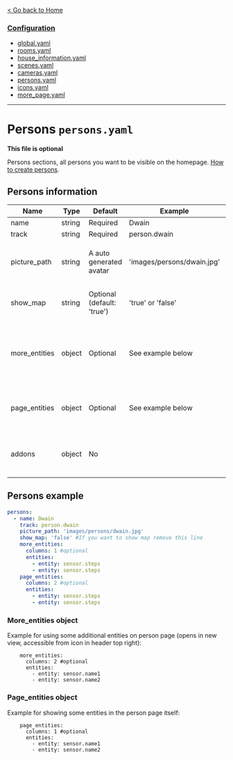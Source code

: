 [< Go back to Home](../index.md)

### [Configuration](index.md)
* [global.yaml](global.md)
* [rooms.yaml](rooms.md)
* [house_information.yaml](house_information.md)
* [scenes.yaml](scenes.md)
* [cameras.yaml](cameras.md)
* [persons.yaml](persons.md)
* [icons.yaml](icons.md)
* [more_page.yaml](more_page.md)

---

# Persons `persons.yaml`

**This file is optional**

Persons sections, all persons you want to be visible on the homepage. [How to create persons](https://www.home-assistant.io/integrations/person/).

## Persons information

| Name | Type | Default | Example | Description |
|--------------|--------|-------------------------|-------------------------------------------------------|------------------------------------------------|
| name | string | Required | Dwain | Name of person |
| track | string | Required | person.dwain | Person entity |
| picture_path | string | A auto generated avatar | 'images/persons/dwain.jpg' | Path to person picture (Place this in your `www/images/persons` folder) |
| show_map | string | Optional (default: 'true') | 'true' or 'false' | If you want to show map of device tracker on person page |
| more_entities | object | Optional | See example below | If you want to show some more entities for a person (opens in new view, accessible from icon in header top right). |
| page_entities | object | Optional | See example below | If you want to show some additional entities on person page (visibile on person page itself). |
| addons              | object | No       |                               | Persons support addons, they are called *persons addons.* [Read more here](../addons/persons.md). |


## Persons example
```YAML
persons: 
  - name: Dwain
    track: person.dwain
    picture_path: 'images/persons/dwain.jpg'
    show_map: 'false' #If you want to show map remove this line
    more_entities:
      columns: 1 #optional
      entities:
        - entity: sensor.steps
        - entity: sensor.steps
    page_entities:
      columns: 2 #optional
      entities:
        - entity: sensor.steps
        - entity: sensor.steps
```    


### More_entities object

Example for using some additional entities on person page (opens in new view, accessible from icon in header top right):
```
    more_entities:
      columns: 2 #optional
      entities:
        - entity: sensor.name1
        - entity: sensor.name2
```

### Page_entities object

Example for showing some entities in the person page itself:
```
    page_entities:
      columns: 1 #optional
      entities:
        - entity: sensor.name1
        - entity: sensor.name2
```